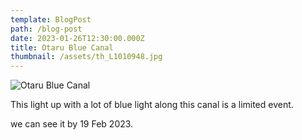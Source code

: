 ```yaml
---
template: BlogPost
path: /blog-post
date: 2023-01-26T12:30:00.000Z
title: Otaru Blue Canal
thumbnail: /assets/th_L1010948.jpg
---
```

![Otaru Blue Canal](/assets/th_L1010948.jpg)

T﻿his light up with a lot of blue light along this canal is a limited event. 

w﻿e can see it by 19 Feb 2023.
